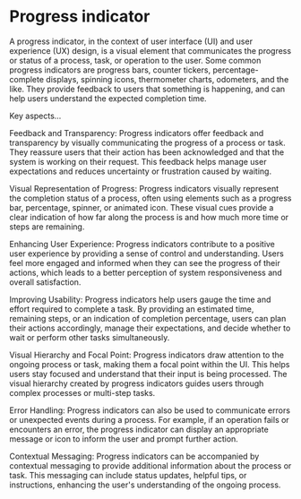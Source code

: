 # Progress indicator

A progress indicator, in the context of user interface (UI) and user experience (UX) design, is a visual element that communicates the progress or status of a process, task, or operation to the user. Some common progress indicators are progress bars, counter tickers, percentage-complete displays, spinning icons, thermometer charts, odometers, and the like. They provide feedback to users that something is happening, and can help users understand the expected completion time.

Key aspects…

Feedback and Transparency: Progress indicators offer feedback and transparency by visually communicating the progress of a process or task. They reassure users that their action has been acknowledged and that the system is working on their request. This feedback helps manage user expectations and reduces uncertainty or frustration caused by waiting.

Visual Representation of Progress: Progress indicators visually represent the completion status of a process, often using elements such as a progress bar, percentage, spinner, or animated icon. These visual cues provide a clear indication of how far along the process is and how much more time or steps are remaining.

Enhancing User Experience: Progress indicators contribute to a positive user experience by providing a sense of control and understanding. Users feel more engaged and informed when they can see the progress of their actions, which leads to a better perception of system responsiveness and overall satisfaction.

Improving Usability: Progress indicators help users gauge the time and effort required to complete a task. By providing an estimated time, remaining steps, or an indication of completion percentage, users can plan their actions accordingly, manage their expectations, and decide whether to wait or perform other tasks simultaneously.

Visual Hierarchy and Focal Point: Progress indicators draw attention to the ongoing process or task, making them a focal point within the UI. This helps users stay focused and understand that their input is being processed. The visual hierarchy created by progress indicators guides users through complex processes or multi-step tasks.

Error Handling: Progress indicators can also be used to communicate errors or unexpected events during a process. For example, if an operation fails or encounters an error, the progress indicator can display an appropriate message or icon to inform the user and prompt further action.

Contextual Messaging: Progress indicators can be accompanied by contextual messaging to provide additional information about the process or task. This messaging can include status updates, helpful tips, or instructions, enhancing the user's understanding of the ongoing process.
